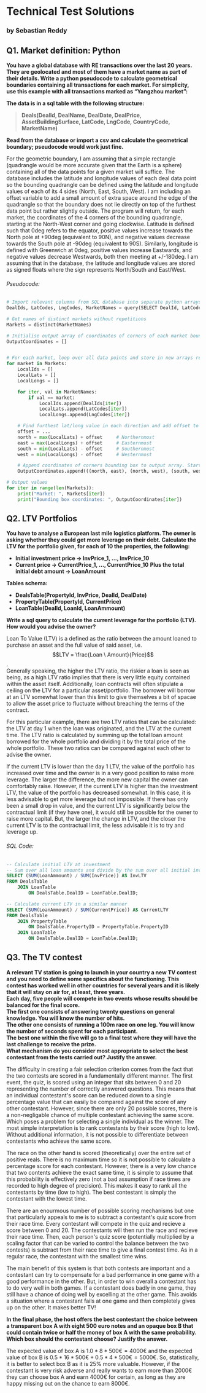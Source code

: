 # Technical Test Solutions
### by Sebastian Reddy

## Q1. Market definition: Python
**You have a global database with RE transactions over the last 20 years. They are geolocated and most of them have a market name as part of their details.
Write a python pseudocode to calculate geometrical boundaries containing all transactions for each market. For simplicity, use this example with all transactions marked as “Yangzhou market”:**

**The data is in a sql table with the following structure:**  
>**Deals(DealId, DealName, DealDate, DealPrice, AssetBuildingSurface, LatCode, LngCode, CountryCode, MarketName)**

**Read from the database or import a csv and calculate the geometrical boundary; pseudocode would work just fine.**

For the geometric boundary, I am assuming that a simple rectangle (quadrangle would be more accurate given that the Earth is a sphere) containing all of the data points for a given market will suffice. The database includes the latitude and longitude values of each deal data point so the bounding quadrangle can be defined using the latitude and longitude values of each of its 4 sides (North, East, South, West). I am including an offset variable to add a small amount of extra space around the edge of the quadrangle so that the boundary does not lie directly on top of the furthest data point but rather slightly outside. The program will return, for each market, the coordinates of the 4 corners of the bounding quadrangle, starting at the North-West corner and going clockwise. Latitude is defined such that 0deg refers to the equator, positive values increase towards the North pole at +90deg (equivalent to 90N), and negative values decrease towards the South pole at -90deg (equivalent to 90S). Similarly, longitude is defined with Greenwich at 0deg, positive values increase Eastwards, and negative values decrease Westwards, both then meeting at +/-180deg. I am assuming that in the database, the latitude and longitude values are stored as signed floats where the sign represents North/South and East/West.

###### Pseudocode:
```Python
# Import relevant columns from SQL database into separate python arrays
DealIds, LatCodes, LngCodes, MarketNames = query(SELECT DealId, LatCode, LngCode, MarketName FROM Deals)

# Get names of distinct markets without repetitions
Markets = distinct(MarketNames)

# Initialise output array of coordinates of corners of each market bounding box
OutputCoordinates = []


# For each market, loop over all data points and store in new arrays relevant (local) data points (i.e. those inside that market)
for market in Markets:
	LocalIds = []
	LocalLats = []
	LocalLongs = []

	for iter, val in MarketNames:
		if val == market:
			LocalIds.append(DealIds[iter])
			LocalLats.append(LatCodes[iter])
			LocalLongs.append(LngCodes[iter])

	# Find furthest lat/long value in each direction and add offset to get coordinates of each boundary
	offset = ...
	north = max(LocalLats) + offset		# Northernmost
	east = max(LocalLongs) + offset		# Easternmost
	south = min(LocalLats) - offset		# Southernmost
	west = min(LocalLongs) - offset		# Westernmost

	# Append coordinates of corners bounding box to output array. Starts in North-East corner and moves clockwise
	OutputCoordinates.append(((north, east), (north, west), (south, west), (south, east)))

# Output values
for iter in range(len(Markets)):
	print("Market: ", Markets[iter])
	print("Bounding box coordinates: ", OutputCoordinates[iter])


```


## Q2. LTV Portfolios
**You have to analyse a European last mile logistics platform. The owner is asking whether they could get more leverage on their debt. Calculate the LTV for the portfolio given, for each of 10 the properties, the following:**
- **Initial investment price -> InvPrice_1, …, InvPrice_10**
- **Current price -> CurrentPrice_1, …, CurrentPrice_10**
**Plus the total initial debt amount -> LoanAmount**

**Tables schema:**  
- **DealsTable(PropertyId, InvPrice, DealId, DealDate)**
- **PropertyTable(PropertyId, CurrentPrice)** 
- **LoanTable(DealId, LoanId, LoanAmmount)**

**Write a sql query to calculate the current leverage for the portfolio (LTV). How would you advise the owner?**

Loan To Value (LTV) is a defined as the ratio between the amount loaned to purchase an asset and the full value of said asset, i.e. $$LTV = \frac{Loan \ Amount}{Price}$$.  
Generally speaking, the higher the LTV ratio, the riskier a loan is seen as being, as a high LTV ratio implies that there is very little equity contained within the asset itself. Additionally, loan contracts will often stipulate a ceiling on the LTV for a particular asset/portfolio. The borrower will borrow at an LTV somewhat lower than this limit to give themselves a bit of spacae to allow the asset price to fluctuate without breaching the terms of the contract.  

For this particular example, there are two LTV ratios that can be calculated: the LTV at day 1 when the loan was originated, and the LTV at the current time. The LTV ratio is calculated by summing up the total loan amount borrowed for the whole portfolio and dividing it by the total price of the whole portfolio. These two ratios can be compared against each other to advise the owner.  

If the current LTV is lower than the day 1 LTV, the value of the portfolio has increased over time and the owner is in a very good position to raise more leverage. The larger the difference, the more new capital the owner can comfortably raise. However, if the current LTV is higher than the investment LTV, the value of the portfolio has decreased somewhat. In this case, it is less advisable to get more leverage but not impossible. If there has only been a small drop in value, and the current LTV is significantly below the contractual limit (if they have one), it would still be possible for the owner to raise more capital. But, the larger the change in LTV, and the closer the current LTV is to the contractual limit, the less advisable it is to try and leverage up.

###### SQL Code:
```SQL
-- Calculate initial LTV at investment
-- Sum over all loan amounts and divide by the sum over all initial investment prices
SELECT (SUM(LoanAmmount) / SUM(InvPrice)) AS InvLTV
FROM DealsTable
	JOIN LoanTable
		ON DealsTable.DealID = LoanTable.DealID;

-- Calculate current LTV in a similar manner
SELECT (SUM(LoanAmmount) / SUM(CurrentPrice)) AS CurrentLTV
FROM DealsTable
	JOIN PropertyTable
		ON DealsTable.PropertyID = PropertyTable.PropertyID
	JOIN LoanTable
		ON DealsTable.DealID = LoanTable.DealID;
```

## Q3. The TV contest
**A relevant TV station is going to launch in your country a new TV contest and you need to define some specifics about the functioning. This contest has worked well in other countries for several years and it is likely that it will stay on air for, at least, three years.  
Each day, five people will compete in two events whose results should be balanced for the final score.  
The first one consists of answering twenty questions on general knowledge. You will know the number of hits.  
The other one consists of running a 100m race on one leg. You will know the number of seconds spent for each participant.  
The best one within the five will go to a final test where they will have the last challenge to receive the prize.  
What mechanism do you consider most appropriate to select the best contestant from the tests carried out? Justify the answer.**

The difficulty in creating a fair selection criterion comes from the fact that the two contests are scored in a fundamentally different manner. The first event, the quiz, is scored using an integer that sits between 0 and 20 representing the number of correctly answered questions. This means that an individual contestant's score can be reduced down to a single percentage value that can easily be compared against the score of any other contestant. However, since there are only 20 possible scores, there is a non-negligable chance of multiple contestant achieving the same score. Which poses a problem for selecting a single individual as the winner. The most simple interpretation is to rank contestants by their score (high to low). Without additional information, it is not possible to differentiate between contestants who achieve the same score.

The race on the other hand is scored (theoretically) over the entire set of positive reals. There is no maximum time so it is not possible to calculate a percentage score for each contestant. However, there is a very low chance that two contents achieve the exact same time, it is simple to assume that this probability is effectively zero (not a bad assumption if race times are recorded to high degree of precision). This makes it easy to rank all the contestants by time (low to high). The best contestant is simply the contestant with the lowest time.

There are an enourmous number of possible scoring mechanisms but one that particularly appeals to me is to subtract a contestant's quiz score from their race time. Every contestant will compete in the quiz and recieve a score between 0 and 20. The contestants will then run the race and recieve their race time. Then, each person's quiz score (potentially multiplied by a scaling factor that can be varied to control the balance between the two contests) is subtract from their race time to give a final contest time. As in a regular race, the contestant with the smallest time wins.

The main benefit of this system is that both contests are important and a contestant can try to compensate for a bad performance in one game with a good performance in the other. But, in order to win overall a contestant has to do very well in both games. If a contestant does badly in one game, they still have a chance of doing well by excelling at the other game. This avoids a situation where a contestant fails at one game and then completely gives up on the other. It makes better TV!

**In the final phase, the host offers the best contestant the choice between a transparent box A with eight 500 euro notes and an opaque box B that could contain twice or half the money of box A with the same probability.  
Which box should the contestant choose? Justify the answer.**

The expected value of box A is $1.0 * 8 * 500€ = 4000€$ and the expected value of box B is $0.5 * 16 * 500€ + 0.5 * 4 * 500€ = 5000€$. So, statistically, it is better to select box B as it is 25% more valuable. However, if the contestant is very risk adverse and really wants to earn more than 2000€ they can choose box A and earn 4000€ for certain, as long as they are happy missing out on the chance to earn 8000€.















